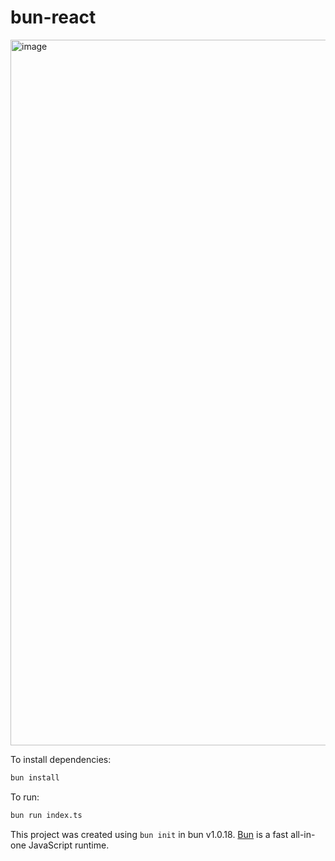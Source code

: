 # bun-react

<img width="1129" alt="image" src="https://github.com/lucasfarias2/bun-react/assets/19575942/c2f82e3b-6c51-45a1-a1be-9b2d7a8aed2a">

To install dependencies:

```bash
bun install
```

To run:

```bash
bun run index.ts
```

This project was created using `bun init` in bun v1.0.18. [Bun](https://bun.sh) is a fast all-in-one JavaScript runtime.
